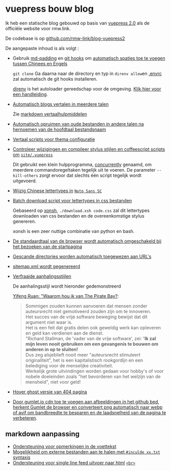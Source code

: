 # vuepress bouw blog

Ik heb een statische blog gebouwd op basis van [vuepress 2.0](https://v2.vuepress.vuejs.org) als de officiële website voor rmw.link.

De codebase is op [github.com/rmw-link/blog-vuepress2](https://github.com/rmw-link/blog-vuepress2)

De aangepaste inhoud is als volgt :

* Gebruik [md-padding](https://github.com/harttle/md-padding) en [git hooks](https://github.com/rmw-link/blog-vuepress2/blob/master/.direnv/git/hooks/pre-commit) om [automatisch spaties toe te voegen tussen Chinees en Engels](https://github.com/rmw-link/blog-vuepress2/blob/ce966b52f0a06bf2748af36f539f50eadc9eea3c/script/hook.coffee#L46)
  
  `git clone` Ga daarna naar de directory en typ in `direnv allow`en [.envrc](https://github.com/rmw-link/blog-vuepress2/blob/master/.envrc) zal automatisch de git hooks installeren.
  
  [direnv](https://direnv.net) is het autoloader gereedschap voor de omgeving. [Klik hier voor een handleiding](https://cloud.tencent.com/developer/article/1615495).
  
* [Automatisch blogs vertalen in meerdere talen](https://github.com/rmw-link/blog-vuepress2/blob/master/script/translate.coffee)
  
  Zie [markdown vertaalhulpmiddelen](/log/2021-12-09-markdown-translate)
  
* [Automatisch opruimen van oude bestanden in andere talen na hernoemen van de hoofdtaal bestandsnaam](https://github.com/rmw-link/blog-vuepress2/blob/master/script/cleanup.coffee)
  
* [Vertaal scripts voor thema configuratie](https://github.com/rmw-link/blog-vuepress2/blob/master/script/i18n.coffee)
  
* [Controleer wijzigingen en compileer stylus stijlen en coffeescript scripts om](https://github.com/rmw-link/blog-vuepress2/blob/master/dev.sh) [`site/.vuepress`](https://github.com/rmw-link/blog-vuepress2/blob/master/dev.sh)
  
  Dit gebruikt een klein hulpprogramma, [concurrently](https://www.npmjs.com/package/concurrently) genaamd, om meerdere commandoregeltaken tegelijk uit te voeren. De parameter `--kill-others` zorgt ervoor dat slechts één script tegelijk wordt uitgevoerd.
  
* [Wijzig Chinese lettertypes in](https://github.com/rmw-link/blog-vuepress2/tree/master/styl) [`Noto Sans SC`](https://github.com/rmw-link/blog-vuepress2/tree/master/styl)
  
* [Batch download script voor lettertypes in css bestanden](https://github.com/rmw-link/blog-vuepress2/blob/master/styl/font/download.xsh)
  
  Gebaseerd op [xonsh](https://xon.sh), `./download.xsh code.css` zal dit lettertypes downloaden van css bestanden en de overeenkomstige stylus genereren.
  
  xonsh is een zeer nuttige combinatie van python en bash.
  
* [De standaardtaal van de browser wordt automatisch omgeschakeld bij het bezoeken van de startpagina](https://github.com/rmw-link/blog-vuepress2/blob/master/coffee/clientAppEnhance.coffee)
  
* [Gescande directories worden automatisch toegewezen aan URL's](https://github.com/rmw-link/blog-vuepress2/blob/master/coffee/file_url.coffee)
  
* [sitemap.xml wordt gegenereerd](https://github.com/rmw-link/blog-vuepress2/blob/master/script/sitemap.coffee)
  
* [Verfraaide aanhalingsstijlen](https://github.com/rmw-link/blog-vuepress2/blob/cbca993f56327dc4a55afc7a33690c80903f3774/styl/index.styl#L17)
  
  De aanhalingsstijl wordt hieronder gedemonstreerd
  
  [Yifeng Ruan: "Waarom hou ik van The Pirate Bay?](https://www.ruanyifeng.com/blog/2009/11/why_i_love_piratebay.html):
  
  > Sommigen zouden kunnen aanvoeren dat mensen zonder auteursrecht niet gemotiveerd zouden zijn om te innoveren.  
  > Het succes van de vrije software beweging bewijst dat dit argument niet waar is.  
  > Het is een feit dat gratis delen ook geweldig werk kan opleveren en geld kan verdienen aan de dienst.  
  > "Richard Stallman, de 'vader van de vrije software', zei: **'Ik zal mijn leven nooit gebruiken om een gevangenis te bouwen om anderen in op te sluiten!**  
  > Dus zeg alsjeblieft nooit meer "auteursrecht stimuleert originaliteit", het is een kapitalistisch rookgordijn en een belediging voor de menselijke creativiteit.  
  > Werkelijk grote uitvindingen worden gedaan voor hobby's of voor nobele doeleinden zoals "het bevorderen van het welzijn van de mensheid", niet voor geld!
  
* [Hover ghost versie van 404 pagina](/404)
  
* [Door gumlet.io cdn toe te voegen aan afbeeldingen in het github bed](https://github.com/rmw-link/blog-vuepress2/blob/f74fdffa4b22c06ade6a5451ad34111ddb7bf60a/coffee/markdown-it-plugin.coffee#L13), [herkent Gumlet de browser en converteert png automatisch naar webp of avif om bandbreedte te besparen en de laadsnelheid van de pagina te verbeteren](https://www.gumlet.com/blog/worlds-first-service-to-provide-avif-support/).
  

## markdown aanpassing

* [Ondersteuning voor opmerkingen in de voettekst](https://github.com/rmw-link/blog-vuepress2/blob/master/coffee/plugin.coffee)
* [Mogelijkheid om externe bestanden aan te halen met `#inculde xx.txt` syntaxis](https://github.com/rmw-link/blog-vuepress2/blob/master/coffee/plugin.coffee)
* [Ondersteuning voor single line feed uitvoer naar html](https://github.com/rmw-link/blog-vuepress2/blob/cbca993f56327dc4a55afc7a33690c80903f3774/coffee/config.coffee#L18) [`<br>`](https://github.com/rmw-link/blog-vuepress2/blob/cbca993f56327dc4a55afc7a33690c80903f3774/coffee/config.coffee#L18)